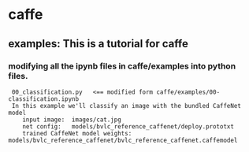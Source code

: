 # caffe
  ## examples: This is a tutorial for caffe
   ### modifying all the ipynb files in caffe/examples into python files.
     00_classification.py   <== modified form caffe/examples/00-classification.ipynb
     In this example we'll classify an image with the bundled CaffeNet model 
        input image:  images/cat.jpg
        net config:   models/bvlc_reference_caffenet/deploy.prototxt
        trained CaffeNet model weights: models/bvlc_reference_caffenet/bvlc_reference_caffenet.caffemodel
      
